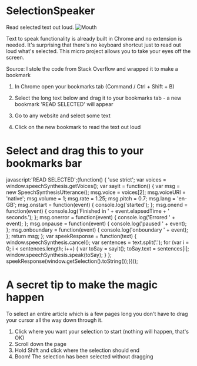 # SelectionSpeaker
Read selected text out loud.
![Mouth](http://static.tumblr.com/ed7773efa24a2fa46d24516373d65471/rjueldv/iV0mp7w6b/tumblr_static_fashion-girl-lips-lipstick-mouth-favim.com-73014.jpg)

Text to speak functionality is already built in Chrome and no extension is needed. It's surprising that there's no keyboard shortcut just to read out loud what's selected. This micro project allows you to take your eyes off the screen.

Source: I stole the code from Stack Overflow and wrapped it to make a bookmark

1. In Chrome open your bookmarks tab (Command / Ctrl + Shift + B)

2. Select the long text below and drag it to your bookmarks tab - a new bookmark 'READ SELECTED' will appear

3. Go to any website and select some text

4. Click on the new bookmark to read the text out loud

# Select and drag this to your bookmarks bar

javascript:'READ SELECTED';(function() {    'use strict';    var voices = window.speechSynthesis.getVoices();    var sayit = function() {        var msg = new SpeechSynthesisUtterance();        msg.voice = voices[2];        msg.voiceURI = 'native';        msg.volume = 1;        msg.rate = 1.25;        msg.pitch = 0.7;        msg.lang = 'en-GB';        msg.onstart = function(event) {            console.log('started');        };        msg.onend = function(event) {            console.log('Finished in ' + event.elapsedTime + ' seconds.');        };        msg.onerror = function(event) {            console.log('Errored ' + event);        };        msg.onpause = function(event) {            console.log('paused ' + event);        };        msg.onboundary = function(event) {            console.log('onboundary ' + event);        };        return msg;    };    var speekResponse = function(text) {        window.speechSynthesis.cancel();        var sentences = text.split('.');        for (var i = 0; i < sentences.length; i++) {            var toSay = sayit();            toSay.text = sentences[i];            window.speechSynthesis.speak(toSay);        }    };    speekResponse(window.getSelection().toString());})();

# A secret tip to make the magic happen

To select an entire article which is a few pages long you don't have to drag your cursor all the way down through it.

1. Click where you want your selection to start (nothing will happen, that's OK)
2. Scroll down the page
3. Hold Shift and click where the selection should end
4. Boom! The selection has been selected without dragging